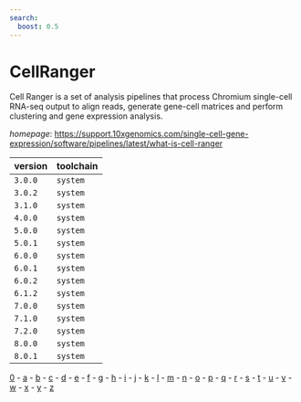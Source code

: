 ```yaml
---
search:
  boost: 0.5
---
```

# CellRanger

Cell Ranger is a set of analysis pipelines that process Chromium  single-cell RNA-seq output to align reads, generate gene-cell matrices and perform  clustering and gene expression analysis.

*homepage*: <https://support.10xgenomics.com/single-cell-gene-expression/software/pipelines/latest/what-is-cell-ranger>

version | toolchain
--------|----------
``3.0.0`` | ``system``
``3.0.2`` | ``system``
``3.1.0`` | ``system``
``4.0.0`` | ``system``
``5.0.0`` | ``system``
``5.0.1`` | ``system``
``6.0.0`` | ``system``
``6.0.1`` | ``system``
``6.0.2`` | ``system``
``6.1.2`` | ``system``
``7.0.0`` | ``system``
``7.1.0`` | ``system``
``7.2.0`` | ``system``
``8.0.0`` | ``system``
``8.0.1`` | ``system``

[0](../0/index.md) - [a](../a/index.md) - [b](../b/index.md) - [c](../c/index.md) - [d](../d/index.md) - [e](../e/index.md) - [f](../f/index.md) - [g](../g/index.md) - [h](../h/index.md) - [i](../i/index.md) - [j](../j/index.md) - [k](../k/index.md) - [l](../l/index.md) - [m](../m/index.md) - [n](../n/index.md) - [o](../o/index.md) - [p](../p/index.md) - [q](../q/index.md) - [r](../r/index.md) - [s](../s/index.md) - [t](../t/index.md) - [u](../u/index.md) - [v](../v/index.md) - [w](../w/index.md) - [x](../x/index.md) - [y](../y/index.md) - [z](../z/index.md)

